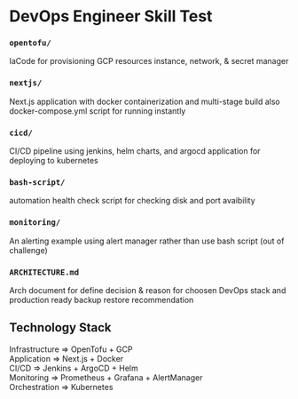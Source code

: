 # DevOps Engineer Skill Test

### `opentofu/`
IaCode for provisioning GCP resources instance, network, & secret manager

### `nextjs/`
Next.js application with docker containerization and multi-stage build also docker-compose.yml script for running instantly 

### `cicd/`
CI/CD pipeline using jenkins, helm charts, and argocd application for deploying to kubernetes

### `bash-script/`
automation health check script for checking disk and port avaibility

### `monitoring/`
An alerting example using alert manager rather than use bash script (out of challenge)

### `ARCHITECTURE.md`
Arch document for define decision & reason for choosen DevOps stack and production ready backup restore recommendation

## Technology Stack
Infrastructure => OpenTofu + GCP  
Application => Next.js + Docker  
CI/CD => Jenkins + ArgoCD + Helm  
Monitoring => Prometheus + Grafana + AlertManager  
Orchestration => Kubernetes
